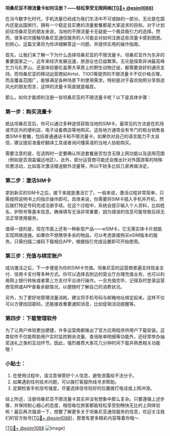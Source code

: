 **坦桑尼亚不限流量卡如何注册？——轻松享受无限网络[[TG💪+ @esim1088](https://t.me/s/esim1088)]**

在当今数字化时代，手机流量已经成为我们生活中不可或缺的一部分。无论是在国内还是出国旅行，拥有一个稳定且实惠的流量套餐都是大家追求的目标。对于计划前往坦桑尼亚的朋友来说，当地的不限流量卡无疑是一个极具吸引力的选择。然而，很多初次接触坦桑尼亚通信服务的人可能会对如何注册这些流量卡感到困惑。别担心，这篇文章将为你详细解答这一问题，并提供实用的操作指南。

首先，让我们来了解一下为什么选择坦桑尼亚的不限流量卡。坦桑尼亚作为东非的重要国家之一，近年来经济发展迅速，旅游业也日益繁荣。无论是探索非洲最高峰乞力马扎罗山，还是体验塞伦盖蒂大草原上的野生动物迁徙，都需要良好的通讯支持。而坦桑尼亚的移动运营商如Airtel、TIGO等提供的不限流量卡不仅价格合理，而且覆盖范围广，能够满足各种场景下的使用需求。特别是对于喜欢拍照分享旅途风光的朋友而言，这样的流量卡简直就是福音。

那么，如何才能顺利注册一张坦桑尼亚的不限流量卡呢？以下是具体步骤：

### 第一步：购买流量卡
抵达坦桑尼亚后，你可以通过多种途径获取当地的SIM卡。最常见的方法是在机场或市区内的便利店、电子设备商店等地购买。这些地方通常会有专门的柜台销售各类SIM卡套餐，包括普通通话卡和不限流量卡。如果你对自己的语言能力不太自信，建议提前准备好翻译工具或者询问懂英语的当地人协助购买。

需要注意的是，在选购时一定要确认所选套餐是否包含无限上网功能以及适用范围（例如是否涵盖偏远地区）。此外，部分运营商可能还会推出针对外国游客的特殊优惠活动，比如首次激活赠送额外流量等，所以不妨多比较几家再做决定。

### 第二步：激活SIM卡
拿到新买的SIM卡之后，接下来就是激活它了。一般来说，激活过程非常简单，只需按照说明书上的指示操作即可。具体来说，你需要将SIM卡插入手机并开机，然后拨打特定号码完成注册手续。在这个过程中，系统会提示输入个人资料，比如姓名、护照号等基本信息。确保填写无误非常重要，因为错误的信息可能导致后续无法正常使用服务。

值得一提的是，现在市面上还有一种新型产品——eSIM卡，它无需实体卡片就能实现网络连接。如果你不想携带多余的物品，可以考虑直接购买eSIM版本的服务。只需扫描二维码下载相应APP，根据指引完成设置即可开始使用。

### 第三步：充值与绑定账户
成功激活之后，下一步便是为你的SIM卡充值。坦桑尼亚的运营商普遍支持现金支付、信用卡支付等多种方式。你可以选择去附近的营业厅办理充值业务，也可以利用网上银行转账或者第三方支付平台进行操作。一旦充值完毕，记得及时登录运营商官网或APP查看余额情况，以便随时了解自己的消费状况。

另外，为了更好地管理流量消耗，建议将手机号码与邮箱地址绑定起来。这样不仅可以方便找回密码，还能接收重要通知消息，比如促销活动提醒等。

### 第四步：下载管理软件
为了让用户体验更加便捷，许多运营商都推出了官方应用程序供用户下载安装。这类软件不仅能帮助用户实时监控剩余流量、查询账单明细等功能外，还经常举办抽奖送礼之类的互动环节。因此，强烈推荐大家花几分钟时间下载并熟悉相关功能哦！

### 小贴士：
1. 在使用过程中，请注意保管好个人信息，避免泄露给不法分子。
2. 如果遇到任何技术问题，可以拨打客服热线寻求帮助。
3. 定期检查手机信号强度，尽量选择信号较好的位置拨打电话或上网冲浪。

综上所述，注册坦桑尼亚不限流量卡其实并没有想象中那么复杂。只要遵循上述步骤，并保持耐心细心的态度，相信每位旅客都能轻松享受到畅快无比的上网体验啦！最后再次强调一下，想要了解更多关于坦桑尼亚通信服务的信息，欢迎关注我们的官方账号[[TG💪+ @esim1088](https://t.me/s/esim1088)]，那里有更多精彩内容等着你哦～

[[TG💪+ @esim1088](https://t.me/s/esim1088) ![Image](https://i.postimg.cc/4NQfJmqS/Snipaste-2025-05-13-00-14-12.png)]